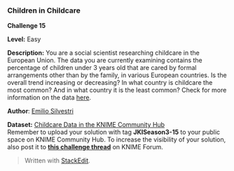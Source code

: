 ﻿
### Children in Childcare

**Challenge 15**

  
**Level:** Easy  
  
**Description:** You are a social scientist researching childcare in the European Union. The data you are currently examining contains the percentage of children under 3 years old that are cared by formal arrangements other than by the family, in various European countries. Is the overall trend increasing or decreasing? In what country is childcare the most common? And in what country it is the least common? Check for more information on the data  [here](https://data.europa.eu/data/datasets/vvymohaf8mf4d4k2b4rma?locale=en).  
  
**Author**:  [Emilio Silvestri](https://hub.knime.com/emilio_s)  
  
**Dataset:**  [Childcare Data in the KNIME Community Hub](https://hub.knime.com/alinebessa/spaces/Just%20KNIME%20It!%20Season%203%20-%20Datasets/Challenge%2015%20-%20Datasets~_YDK7dy-gJVeayxr/?pk_vid=d6448d9ae537c0821724760404168798)  
Remember to upload your solution with tag  **JKISeason3-15**  to your public space on KNIME Community Hub. To increase the visibility of your solution, also post it to  **[this challenge thread](https://forum.knime.com/t/solutions-to-just-knime-it-challenge-15-season-3/82225)**  on KNIME Forum.

> Written with [StackEdit](https://stackedit.io/).
<!--stackedit_data:
eyJoaXN0b3J5IjpbLTEwNzg1Njg0NzZdfQ==
-->